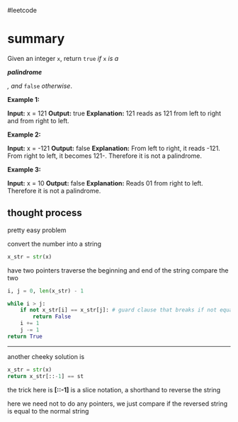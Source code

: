 #leetcode 
# summary

Given an integer `x`, return `true` _if_ `x` _is a_ 

_**palindrome**_

_, and_ `false` _otherwise_.

**Example 1:**

**Input:** x = 121
**Output:** true
**Explanation:** 121 reads as 121 from left to right and from right to left.

**Example 2:**

**Input:** x = -121
**Output:** false
**Explanation:** From left to right, it reads -121. From right to left, it becomes 121-. Therefore it is not a palindrome.

**Example 3:**

**Input:** x = 10
**Output:** false
**Explanation:** Reads 01 from right to left. Therefore it is not a palindrome.

## thought process

pretty easy problem

convert the number into a string
```python
x_str = str(x)
```

have two pointers traverse the beginning and end of the string
compare the two

```python
i, j = 0, len(x_str) - 1

while i > j:
	if not x_str[i] == x_str[j]: # guard clause that breaks if not equal
		return False
	i += 1
	j -= 1
return True
```

---

another cheeky solution is
```python
x_str = str(x)
return x_str[::-1] == st
```

the trick here is **[::-1]** is a slice notation, a shorthand to reverse the string

here we need not to do any pointers, we just compare if the reversed string is equal to the normal string